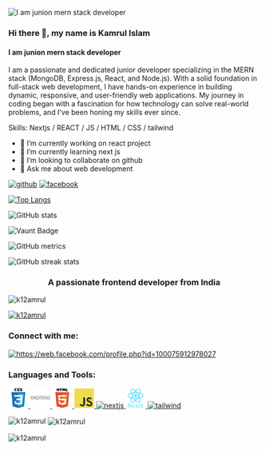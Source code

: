![I am junion mern stack developer ](https://crampete-staticfiles.s3.ap-south-1.amazonaws.com/images/blog/how-to-become-a-web-developer.png)



### Hi there 👋, my name is Kamrul Islam
#### I am junion mern stack developer 

I am a passionate and dedicated junior developer specializing in the MERN stack (MongoDB, Express.js, React, and Node.js). With a solid foundation in full-stack web development, I have hands-on experience in building dynamic, responsive, and user-friendly web applications. My journey in coding began with a fascination for how technology can solve real-world problems, and I've been honing my skills ever since.

Skills: Nextjs / REACT / JS / HTML / CSS / tailwind 

- 🔭 I’m currently working on react project  
- 🌱 I’m currently learning next js 
- 👯 I’m looking to collaborate on github 
- 💬 Ask me about web development  


[<img src='https://cdn.jsdelivr.net/npm/simple-icons@3.0.1/icons/github.svg' alt='github' height='40'>](https://github.com/https://github.com/k12amrul/k12amrul)  [<img src='https://cdn.jsdelivr.net/npm/simple-icons@3.0.1/icons/facebook.svg' alt='facebook' height='40'>](https://www.facebook.com/https://web.facebook.com/profile.php?id=100075912978027)  

[![Top Langs](https://github-readme-stats.vercel.app/api/top-langs/?username=https://github.com/k12amrul/k12amrul)](https://github.com/anuraghazra/github-readme-stats)

![GitHub stats](https://github-readme-stats.vercel.app/api?username=https://github.com/k12amrul/k12amrul&show_icons=true&count_private=true)  

![Vaunt Badge](https://api.vaunt.dev/v1/github/entities/https://github.com/k12amrul/k12amrul/contributions?format=svg&private=true)  

![GitHub metrics](https://metrics.lecoq.io/https://github.com/k12amrul/k12amrul)  

![GitHub streak stats](https://streak-stats.demolab.com/?user=https://github.com/k12amrul/k12amrul)  

<h3 align="center">A passionate frontend developer from India</h3>

<p align="left"> <img src="https://komarev.com/ghpvc/?username=k12amrul&label=Profile%20views&color=0e75b6&style=flat" alt="k12amrul" /> </p>

<p align="left"> <a href="https://github.com/ryo-ma/github-profile-trophy"><img src="https://github-profile-trophy.vercel.app/?username=k12amrul" alt="k12amrul" /></a> </p>

<h3 align="left">Connect with me:</h3>
<p align="left">
<a href="https://fb.com/https://web.facebook.com/profile.php?id=100075912978027" target="blank"><img align="center" src="https://raw.githubusercontent.com/rahuldkjain/github-profile-readme-generator/master/src/images/icons/Social/facebook.svg" alt="https://web.facebook.com/profile.php?id=100075912978027" height="30" width="40" /></a>
</p>

<h3 align="left">Languages and Tools:</h3>
<p align="left"> <a href="https://www.w3schools.com/css/" target="_blank" rel="noreferrer"> <img src="https://raw.githubusercontent.com/devicons/devicon/master/icons/css3/css3-original-wordmark.svg" alt="css3" width="40" height="40"/> </a> <a href="https://expressjs.com" target="_blank" rel="noreferrer"> <img src="https://raw.githubusercontent.com/devicons/devicon/master/icons/express/express-original-wordmark.svg" alt="express" width="40" height="40"/> </a> <a href="https://www.w3.org/html/" target="_blank" rel="noreferrer"> <img src="https://raw.githubusercontent.com/devicons/devicon/master/icons/html5/html5-original-wordmark.svg" alt="html5" width="40" height="40"/> </a> <a href="https://developer.mozilla.org/en-US/docs/Web/JavaScript" target="_blank" rel="noreferrer"> <img src="https://raw.githubusercontent.com/devicons/devicon/master/icons/javascript/javascript-original.svg" alt="javascript" width="40" height="40"/> </a> <a href="https://nextjs.org/" target="_blank" rel="noreferrer"> <img src="https://cdn.worldvectorlogo.com/logos/nextjs-2.svg" alt="nextjs" width="40" height="40"/> </a> <a href="https://reactjs.org/" target="_blank" rel="noreferrer"> <img src="https://raw.githubusercontent.com/devicons/devicon/master/icons/react/react-original-wordmark.svg" alt="react" width="40" height="40"/> </a> <a href="https://tailwindcss.com/" target="_blank" rel="noreferrer"> <img src="https://www.vectorlogo.zone/logos/tailwindcss/tailwindcss-icon.svg" alt="tailwind" width="40" height="40"/> </a> </p>

<p><img align="left" src="https://github-readme-stats.vercel.app/api/top-langs?username=k12amrul&show_icons=true&locale=en&layout=compact" alt="k12amrul" /></p>

<p>&nbsp;<img align="center" src="https://github-readme-stats.vercel.app/api?username=k12amrul&show_icons=true&locale=en" alt="k12amrul" /></p>

<p><img align="center" src="https://github-readme-streak-stats.herokuapp.com/?user=k12amrul&" alt="k12amrul" /></p>


